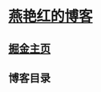 # [燕艳红的博客](https://yanyanhong.github.io/blog/)
## [掘金主页](https://juejin.im/user/59c8c214f265da06456d837b)
## 博客目录
##
##
